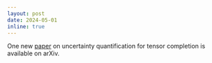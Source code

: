 ```yaml
---
layout: post
date: 2024-05-01
inline: true
---
```


One new [paper](https://arxiv.org/pdf/2405.00581) on uncertainty quantification for tensor completion is available on arXiv.